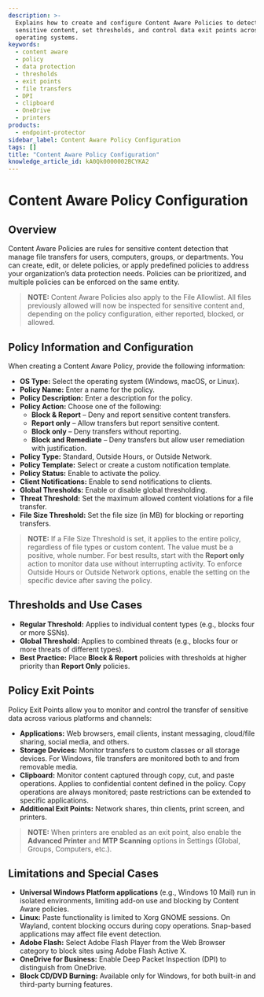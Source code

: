 ```yaml
---
description: >-
  Explains how to create and configure Content Aware Policies to detect
  sensitive content, set thresholds, and control data exit points across
  operating systems.
keywords:
  - content aware
  - policy
  - data protection
  - thresholds
  - exit points
  - file transfers
  - DPI
  - clipboard
  - OneDrive
  - printers
products:
  - endpoint-protector
sidebar_label: Content Aware Policy Configuration
tags: []
title: "Content Aware Policy Configuration"
knowledge_article_id: kA0Qk0000002BCYKA2
---
```


# Content Aware Policy Configuration

## Overview

Content Aware Policies are rules for sensitive content detection that manage file transfers for users, computers, groups, or departments. You can create, edit, or delete policies, or apply predefined policies to address your organization’s data protection needs. Policies can be prioritized, and multiple policies can be enforced on the same entity.

> **NOTE:** Content Aware Policies also apply to the File Allowlist. All files previously allowed will now be inspected for sensitive content and, depending on the policy configuration, either reported, blocked, or allowed.

## Policy Information and Configuration

When creating a Content Aware Policy, provide the following information:

- **OS Type:** Select the operating system (Windows, macOS, or Linux).
- **Policy Name:** Enter a name for the policy.
- **Policy Description:** Enter a description for the policy.
- **Policy Action:** Choose one of the following:
  - **Block & Report** – Deny and report sensitive content transfers.
  - **Report only** – Allow transfers but report sensitive content.
  - **Block only** – Deny transfers without reporting.
  - **Block and Remediate** – Deny transfers but allow user remediation with justification.
- **Policy Type:** Standard, Outside Hours, or Outside Network.
- **Policy Template:** Select or create a custom notification template.
- **Policy Status:** Enable to activate the policy.
- **Client Notifications:** Enable to send notifications to clients.
- **Global Thresholds:** Enable or disable global thresholding.
- **Threat Threshold:** Set the maximum allowed content violations for a file transfer.
- **File Size Threshold:** Set the file size (in MB) for blocking or reporting transfers.

> **NOTE:** If a File Size Threshold is set, it applies to the entire policy, regardless of file types or custom content. The value must be a positive, whole number. For best results, start with the **Report only** action to monitor data use without interrupting activity. To enforce Outside Hours or Outside Network options, enable the setting on the specific device after saving the policy.

## Thresholds and Use Cases

- **Regular Threshold:** Applies to individual content types (e.g., blocks four or more SSNs).
- **Global Threshold:** Applies to combined threats (e.g., blocks four or more threats of different types).
- **Best Practice:** Place **Block & Report** policies with thresholds at higher priority than **Report Only** policies.

## Policy Exit Points

Policy Exit Points allow you to monitor and control the transfer of sensitive data across various platforms and channels:

- **Applications:** Web browsers, email clients, instant messaging, cloud/file sharing, social media, and others.
- **Storage Devices:** Monitor transfers to custom classes or all storage devices. For Windows, file transfers are monitored both to and from removable media.
- **Clipboard:** Monitor content captured through copy, cut, and paste operations. Applies to confidential content defined in the policy. Copy operations are always monitored; paste restrictions can be extended to specific applications.
- **Additional Exit Points:** Network shares, thin clients, print screen, and printers.

> **NOTE:** When printers are enabled as an exit point, also enable the **Advanced Printer** and **MTP Scanning** options in Settings (Global, Groups, Computers, etc.).

## Limitations and Special Cases

- **Universal Windows Platform applications** (e.g., Windows 10 Mail) run in isolated environments, limiting add-on use and blocking by Content Aware policies.
- **Linux:** Paste functionality is limited to Xorg GNOME sessions. On Wayland, content blocking occurs during copy operations. Snap-based applications may affect file event detection.
- **Adobe Flash:** Select Adobe Flash Player from the Web Browser category to block sites using Adobe Flash Active X.
- **OneDrive for Business:** Enable Deep Packet Inspection (DPI) to distinguish from OneDrive.
- **Block CD/DVD Burning:** Available only for Windows, for both built-in and third-party burning features.
